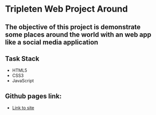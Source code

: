 # Tripleten Web Project Around

## The objective of this project is demonstrate some places around the world with an web app like a social media application

## Task Stack

- HTML5
- CSS3
- JavaScript

## Github pages link:

- [Link to site](https://claudiocassimiro.github.io/web_project_around/)
